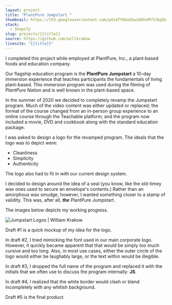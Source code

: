 ```yaml
---
layout: project
title: "PlantPure Jumpstart "
thumbnail: https://lh3.googleusercontent.com/p4skTY0GoGGwzbDUsMYlC6qSb3FGWNtvNqj4tD3WWoEI9fRFCxfiJCAc6ie20tTY7dxQRzTktyMAcGmop0eYv3GK9erL96k-OgaqokuXG1dTsEZOEXEAl3VphXbY2Q7jCNHN7oT-PbIFRvjGcOcB8uQueyZEUjsuHhMwxZ4hj-4mVC408TwzrBo-TLEmhlvxLdlkgmRGFFFc_RaK2KQ07p5_5n0vWBz835kUOKZqH49HtT1Ufnr8v43qQ-fmb-a4VhjAT-55WfyusakiOzYmz6CUv0Zxejg8qnBD3fLP-DmDJ2xGs3kF2OsxXF0HAZmEvjl1GyDMeY7T7t_B7gsY31zbrZd0XHhAO7AQJcnml47bspa1wNFXvgRZT3kXVkxJf2W3L0DQNFrujFYBRLmjQrocBo3jkN_YsTWhvjY26njm7Ex6o5fiMn4PATDavcJl3jFcqnDNEtjZh1sFydHZOXiZGxJTELq12c0a3SK32rC32rfFT1K1VsHZ3cmbBeBt6wHUZftdW8sOq4wTgZ37omlER_ig1AOsl4VR5gj0rSq1w7_X8hIoY-olzSRpsKBkPPR4Uy3rgNzwo5OWKmSsqm-7pnkfElSJ0WZ-l9GzAKemhsqZ7xSdC5ZW6zmS7nl1qYIX88dbcQQbyDUzuJTz3p9EQAMgX5DMlC0FtCdJ36gEY_yU_gWY7bzjC0LyXA=w850-h944-no?authuser=0
stack:
  - Shopify
slug: projects/{{title}}
source: https://github.com/willkrakow
livesite: "{{title}}"
---
```

I completed this project while employed at PlantPure, Inc., a plant-based foods and education company.

Our flagship education program is the **PlantPure Jumpstart** a 10-day immersion experience that teaches participants the fundamentals of living plant-based. This immersion program was used during the filming of *PlantPure Nation* and is well known in the plant-based space.

In the summer of 2020 we decided to completely revamp the Jumpstart program. Much of the video content was either updated or replaced; the format of the course changed from an in-person group experience to an online course through the Teachable platform; and the program now included a movie, DVD and cookbook along with the standard education package.

I was asked to design a logo for the revamped program. The ideals that the logo was to depict were:

- Cleanliness
- Simplicity
- Authenticity

The logo also had to fit in with our current design system.

I decided to design around the idea of a seal (you know, like the old-timey wax ones used to secure an envelope's contents.) Rather than an amorphous wax smudge, however, I wanted something closer to a stamp of validity. This was, after all, ***the*** PlantPure Jumpstart.

The images below depicts my working progress.

![Jumpstart Logos | William Krakow](https://lh3.googleusercontent.com/C0ooGYJV-xJ6BHeqU_bx06pmUKSfZhtzCGGJ2fa89BT5YZ-GWSKClPJA7W4kqJaaxBgNcln65-jufBg67LwDdC0ALILBuQQ8dQbHYMr7UqzdsBkc22eS-WhuMCTMkp3sO4iKtzwrhcVs38VDmLPqLOpfFOPxCwtz8pAl2yvHsJCWifo57TdlWVru4z79MsMCvDecjPfzVW-y69s8tlAiJkLiR-K-Y3yn8yzoXB47GpcloHCtG9T_tygfiWYv-q89-r_YpTckk8uv3FYBCrMgnMzxfK6F8wMne3ZA1jOSrXW85UWF605Vf7gykDRxWTZ_vnG-GOhPsGEap3AwqWDqeXbyH7dRrAj5QJKjNumXZZg0av4hV6vUo_9d_Q_4IEaiccMmaqaEH_XeLUnkCDh2OqacE8g0IGprZjbeZzpze7f7d2tUM1DaS01pkX5LCfRIIFINaWfeM7Uf6pPJjXyJm6F7J4KiT0dunMzFxtwFAUScqtKXP1BcXDo7S_eGEG2m0xSm8cdwfrPaOZZV5N3ScMZ8eb9O32OcQb-fLAE0NxxSRTdDHfdxubQmEfPziCDRdncSlOmvwdNzXGgHCJPrVTQWUBfHnKQlAAJ86nS7oocyJ84C6zcG2-F96mxr-7yi987EHgRvGawRR43yV28sE5aJFk9ZBr9pbnhwXYkpZtj2kp0uzXo3xN1P7fBt=w1846-h407-no?authuser=0)

Draft #1 is a quick mockup of my idea for the logo.

In draft #2, I tried mimicking the font used in our main corporate logo. However, it quickly became apparent that that would be simply too much cursive and too long. Also, in most use cases, either the outer circle of the logo would either be laughably large, or the text within would be illegible. 

In draft #3, I dropped the full name of the program and replaced it with the initials that we often use to discuss the program internally: **JS**.

In draft #4, I realized that the white border would clash or blend incompletely with any whitish background.

Draft #5 is the final product.